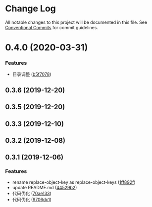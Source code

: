 # Change Log

All notable changes to this project will be documented in this file.
See [Conventional Commits](https://conventionalcommits.org) for commit guidelines.

# 0.4.0 (2020-03-31)

### Features

- 目录调整 ([b5f7078](https://github.com/pansyjs/utils/commit/b5f707863a4865b6bbd7c8333100088fbcae902e))

## 0.3.6 (2019-12-20)

## 0.3.5 (2019-12-20)

## 0.3.3 (2019-12-10)

## 0.3.2 (2019-12-08)

## 0.3.1 (2019-12-06)

### Features

- rename replace-object-key as replace-object-keys ([1ff892f](https://github.com/pansyjs/utils/commit/1ff892f202a361b3775503088da015c33a7ed908))
- update README.md ([44529b2](https://github.com/pansyjs/utils/commit/44529b243cd011cd144c9790dd02908f17d12a13))
- 代码优化 ([70ae133](https://github.com/pansyjs/utils/commit/70ae1334aca1ebd80ffe074782427d43bee79c0e))
- 代码优化 ([9706dc1](https://github.com/pansyjs/utils/commit/9706dc11c5de7a59da774b0fd4772abbe1d977e0))
